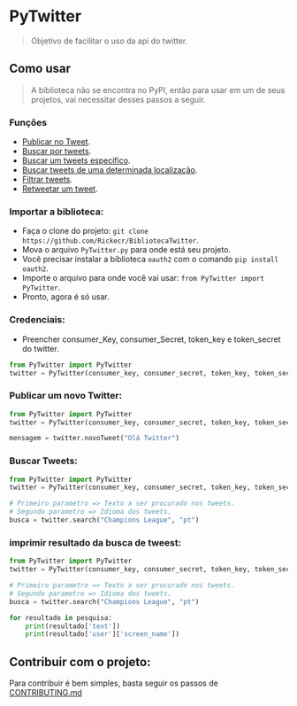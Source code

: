 # PyTwitter
> Objetivo de facilitar o uso da api do twitter.

## Como usar
> A biblioteca não se encontra no PyPI, então para usar em um de seus projetos, vai necessitar desses passos a seguir.

### Funções

* [Publicar no Tweet](https://github.com/Rickecr/BibliotecaTwitter#publicar-um-novo-twitter).
* [Buscar por tweets](https://github.com/Rickecr/BibliotecaTwitter#buscar-tweets).
* [Buscar um tweets específico]().
* [Buscar tweets de uma determinada localização]().
* [Filtrar tweets]().
* [Retweetar um tweet]().

### Importar a biblioteca:

* Faça o clone do projeto: `git clone https://github.com/Rickecr/BibliotecaTwitter`.
* Mova o arquivo `PyTwitter.py` para onde está seu projeto.
* Você precisar instalar a biblioteca `oauth2` com o comando `pip install oauth2`. 
* Importe o arquivo para onde você vai usar: `from PyTwitter import PyTwitter`.
* Pronto, agora é só usar.

### Credenciais:

* Preencher consumer_Key, consumer_Secret, token_key e token_secret do twitter.

~~~~python
from PyTwitter import PyTwitter
twitter = PyTwitter(consumer_key, consumer_secret, token_key, token_secret)
~~~~

### Publicar um novo Twitter:

~~~~python
from PyTwitter import PyTwitter
twitter = PyTwitter(consumer_key, consumer_secret, token_key, token_secret)

mensagem = twitter.novoTweet("Olá Twitter")
~~~~

### Buscar Tweets:

~~~~python
from PyTwitter import PyTwitter
twitter = PyTwitter(consumer_key, consumer_secret, token_key, token_secret)

# Primeiro parametro => Texto a ser procurado nos tweets.
# Segundo parametro => Idioma dos tweets.
busca = twitter.search("Champions League", "pt")
~~~~

### imprimir resultado da busca de tweest:

~~~~python
from PyTwitter import PyTwitter
twitter = PyTwitter(consumer_key, consumer_secret, token_key, token_secret)

# Primeiro parametro => Texto a ser procurado nos tweets.
# Segundo parametro => Idioma dos tweets.
busca = twitter.search("Champions League", "pt")

for resultado in pesquisa:
    print(resultado['text'])
    print(resultado['user']['screen_name'])
~~~~

## Contribuir com o projeto:
Para contribuir é bem simples, basta seguir os passos de [CONTRIBUTING.md](https://github.com/Rickecr/BibliotecaTwitter/blob/master/CONTRIBUTING.md)
